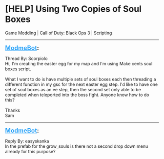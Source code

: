 # [HELP] Using Two Copies of Soul Boxes
Game Modding | Call of Duty: Black Ops 3 | Scripting

---
<strong style="font-size: 1.4em;"><span style="text-decoration: underline;text-decoration-color: #34a7f9;"><span style="color:#34a7f9;">ModmeBot</span></span>:</strong>

<p>Thread By: Scorpiolo<br />Hi, I&#39;m creating the easter egg for my map and I&#39;m using Make cents soul boxes script.<br /> <br />What I want to do is have multiple sets of soul boxes each then threading a different function in my gsc for the next easter egg step. I&#39;d like to have one set of soul boxes as an ee step, then the second set only able to be completed when teleported into the boss fight. Anyone know how to do this?<br /> <br />Thanks<br />Sam</p>

---
<strong style="font-size: 1.4em;"><span style="text-decoration: underline;text-decoration-color: #34a7f9;"><span style="color:#34a7f9;">ModmeBot</span></span>:</strong>

<p>Reply By: easyskanka<br />In the prefab for the grow_souls is there not a second drop down menu already for this purpose?</p>
